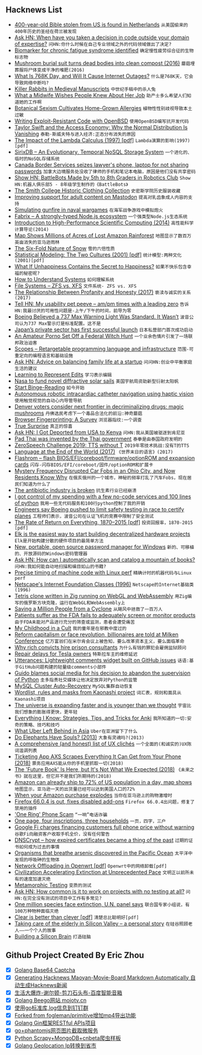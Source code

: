 ## Hacknews List


- [400-year-old Bible stolen from US is found in Netherlands](https://www.apnews.com/fac7326cd5dc4a89bf11599638100da4)  `从美国偷来的400年历史的圣经在荷兰被发现`
- [Ask HN: When have you taken a decision in code outside your domain of expertise?](item?id=19817264)  `问HN:你什么时候在自己专业领域之外的代码领域做出了决定?`
- [Biomarker for chronic fatigue syndrome identified](http://med.stanford.edu/news/all-news/2019/04/biomarker-for-chronic-fatigue-syndrome-identified.html)  `确定慢性疲劳综合征的生物标志物`
- [Mushroom burial suit turns dead bodies into clean compost (2016)](https://grist.org/living/mushroom-burial-suit-turns-dead-bodies-into-clean-compost/)  `蘑菇埋葬服将尸体变成干净的堆肥(2016)`
- [What Is 768K Day, and Will It Cause Internet Outages?](https://blog.thousandeyes.com/what-is-768k-day/)  `什么是768K天，它会导致网络中断吗?`
- [Killer Rabbits in Medieval Manuscripts](http://www.openculture.com/2019/03/killer-rabbits-in-medieval-manuscripts-why-so-many-drawings-in-the-margins-depict-bunnies-going-bad.html)  `中世纪手稿中的杀人兔`
- [What a Midwife Wishes People Knew About Her Job](https://www.npr.org/sections/goatsandsoda/2019/05/05/719989630/what-a-midwife-wishes-people-knew-about-her-job)  `助产士多么希望人们知道她的工作啊`
- [Botanical Sexism Cultivates Home-Grown Allergies](https://blogs.scientificamerican.com/guest-blog/botanical-sexism-cultivates-home-grown-allergies/)  `植物性性别歧视导致本土过敏`
- [Writing Exploit-Resistant Code with OpenBSD](https://lteo.net/blog/2019/04/27/carolinacon-15-writing-exploit-resistant-code-with-openbsd/)  `使用OpenBSD编写抗开发代码`
- [Taylor Swift and the Access Economy: Why the Normal Distribution Is Vanishing](https://alexdanco.com/2015/12/17/taylor-swift-ios-and-the-access-economy-why-the-normal-distribution-is-vanishing/)  `泰勒·斯威夫特与进入经济:正态分布消失的原因`
- [The Impact of the Lambda Calculus (1997) [pdf]](http://www-users.mat.umk.pl/~adwid/materialy/doc/church.pdf)  `Lambda演算的影响(1997)[pdf]`
- [SirixDB – An Evolutionary, Temporal NoSQL Storage System](https://github.com/sirixdb/sirix)  `一个进化的、临时的NoSQL存储系统`
- [Canada Border Services seizes lawyer&#39;s phone, laptop for not sharing passwords](https://www.cbc.ca/news/business/cbsa-boarder-security-search-phone-travellers-openmedia-1.5119017)  `加拿大边境服务处没收了律师的手机和笔记本电脑，原因是他们没有共享密码`
- [Show HN: BattleBots Made by 5th to 8th Graders in Robotics Club](https://create.arduino.cc/projecthub/codedigs/build-a-battlebot-controlled-with-a-ps2-controller-fbc033)  `Show HN:机器人俱乐部5 - 8年级学生制作的《BattleBots》`
- [The Smith College Historic Clothing Collection](https://www.nytimes.com/2019/04/29/fashion/smith-college-clothing-collection.html)  `史密斯学院历史服装收藏`
- [Improving support for adult content on Mastodon](https://blog.joinmastodon.org/2019/05/improving-support-for-adult-content-on-mastodon/)  `提高对乳齿象成人内容的支持`
- [Simulating gunfire in naval wargames](http://wargamingmiscellany.blogspot.com/2016/02/simulating-gunfire-in-naval-wargames.html)  `在海军战争游戏中模拟炮火`
- [Fabrix – A strongly-typed Node.js ecosystem](https://github.com/fabrix-app)  `一个强类型Node.js生态系统`
- [Introduction to High-Performance Scientific Computing (2014)](http://pages.tacc.utexas.edu/~eijkhout/istc/html/index.html)  `高性能科学计算导论(2014)`
- [Map Shows Millions of Acres of Lost Amazon Rainforest](https://www.nationalgeographic.com/environment/2019/04/three-million-acres-brazil-rainforest-lost/)  `地图显示了数百万英亩消失的亚马逊雨林`
- [The Six-Fold Nature of Snow](http://www.storyofsnow.com/blog1.php/how-the-crystal-got-its-six)  `雪的六倍性质`
- [Statistical Modeling: The Two Cultures (2001) [pdf]](https://projecteuclid.org/download/pdf_1/euclid.ss/1009213726)  `统计模型:两种文化(2001)[pdf]`
- [What If Unhappiness Contains the Secret to Happiness?](https://medium.com/personal-growth/what-if-controlling-unhappiness-contains-the-secret-to-happiness-acd96242970c)  `如果不快乐包含幸福的秘密呢?`
- [How to Understand Systems](https://neilkakkar.com/understanding-systems.html)  `如何理解系统`
- [File Systems – ZFS vs. XFS](https://linuxhint.com/zfs_vs_xfs/)  `文件系统- ZFS vs. XFS`
- [The Relationship Between Profanity and Honesty (2017)](https://www.gsb.stanford.edu/faculty-research/publications/frankly-we-do-give-damn-relationship-between-profanity-honesty)  `亵渎与诚实的关系(2017)`
- [Tell HN: My usability pet peeve – am/pm times with a leading zero](item?id=19838121)  `告诉HN:我最讨厌的可用性问题是-上午/下午的时间，前导为零`
- [Boeing Believed a 737 Max Warning Light Was Standard. It Wasn’t](https://www.nytimes.com/2019/05/05/business/boeing-737-max-warning-light.html)  `波音公司认为737 Max警示灯是标准配置。这不是`
- [Japan’s private sector has first successful launch](https://www.japantimes.co.jp/news/2019/05/04/business/tech/momo-3-becomes-first-privately-developed-japanese-rocket-reach-outer-space/#.XM-C3BYpDYU)  `日本私营部门首次成功启动`
- [An Amateur Porno Set Off a Federal Witch Hunt](https://www.thedailybeast.com/deep-sleep-how-an-amateur-porn-film-set-off-a-massive-federal-witch-hunt)  `一个业余色情片引发了一场联邦政治迫害`
- [Scopes – Retargetable programming language and infrastructure](https://bitbucket.org/duangle/scopes/wiki/Home)  `范围-可重定向的编程语言和基础设施`
- [Ask HN: Advice on balancing family life at a startup](item?id=19835481)  `问问HN:创业中平衡家庭生活的建议`
- [Learning to Represent Edits](https://openreview.net/pdf?id=BJl6AjC5F7)  `学习表示编辑`
- [Nasa to fund novel diffractive solar sails](https://www.rit.edu/news/nasa-announces-funding-rit-professor-develop-novel-diffractive-solar-sails)  `美国宇航局资助新型衍射太阳帆`
- [Start Binge-Reading](https://www.nytimes.com/2019/05/04/opinion/sunday/why-you-should-start-binge-reading-right-now.html)  `如今开始`
- [Autonomous robotic intracardiac catheter navigation using haptic vision](https://robotics.sciencemag.org/content/4/29/eaaw1977.full)  `使用触觉视觉的自动心内导管导航`
- [Denver voters consider next frontier in decriminalizing drugs: magic mushrooms](https://www.latimes.com/nation/la-na-denver-magic-mushrooms-20190506-story.html)  `丹佛选民考虑下一个毒品合法化的前沿:神奇蘑菇`
- [Browser Fingerprinting: A Survey](https://arxiv.org/abs/1905.01051)  `浏览器指纹:一个调查`
- [True Surprise](http://www.docbastard.net/2019/05/true-surprise.html)  `真正的惊喜`
- [Ask HN: I Got Deported from USA to Kenya](item?id=19836674)  `问HN:我从美国被驱逐到肯尼亚`
- [Pad Thai was invented by the Thai government](https://www.scmp.com/lifestyle/food-drink/article/3007657/history-pad-thai-how-stir-fried-noodle-dish-was-invented-thai)  `泰拳是由泰国政府发明的`
- [ZeroSpeech Challenge 2019: TTS without T](https://zerospeech.com/2019/)  `2019年零技术挑战:没有T的TTS`
- [Language at the End of the World (2017)](http://www.cabinetmagazine.org/issues/64/mikanowski.php?)  `《世界末日的语言》(2017)`
- [Flashrom – flash BIOS/EFI/coreboot/firmware/optionROM and expansion cards](https://www.flashrom.org/Flashrom)  `闪存-闪存BIOS/EFI/coreboot/固件/optionROM和扩展卡`
- [Mystery Frequency Disrupted Car Fobs in an Ohio City, and Now Residents Know Why](https://www.nytimes.com/2019/05/04/us/key-fobs-north-olmsted-ohio.html)  `在俄亥俄州的一个城市，神秘的频率打乱了汽车Fobs，现在居民们知道为什么了`
- [The antibiotic industry is broken](https://www.economist.com/leaders/2019/05/04/the-antibiotic-industry-is-broken)  `抗生素行业已经崩溃`
- [I got control of my spending with a few no-code services and 100 lines of python](https://medium.com/@jcpeters/how-i-got-control-of-my-spending-with-a-couple-no-code-services-and-only-100-lines-of-python-code-36c8ac75f670)  `我用一些无代码服务和100行python控制了我的开销`
- [Engineers say Boeing pushed to limit safety testing in race to certify planes](https://www.seattletimes.com/business/boeing-aerospace/engineers-say-boeing-pushed-to-limit-safety-testing-in-race-to-certify-planes-including-737-max/)  `工程师们表示，波音公司在认证飞机的竞赛中限制了安全测试`
- [The Rate of Return on Everything, 1870–2015 [pdf]](https://economics.harvard.edu/files/economics/files/ms28533.pdf)  `投资回报率，1870-2015 [pdf]`
- [Elk is the easiest way to start building decentralized hardware projects](https://elk.cc)  `Elk是开始构建分散的硬件项目的最简单方法`
- [New, portable, open source password manager for Windows](https://www.ylvapasswordmanager.com/)  `新的、可移植的、开放源码的Windows密码管理器`
- [Ask HN: How can I automatically scan and catalog a mountain of books?](item?id=19817219)  `问HN:我如何能自动地扫描和编目如山的书籍?`
- [Precise timing of machine code with Linux perf](https://easyperf.net/blog/2019/04/03/Precise-timing-of-machine-code-with-Linux-perf)  `精确计时的机器代码与Linux perf`
- [Netscape&#39;s Internet Foundation Classes (1996)](https://www.phdcc.com/javaart2.html)  `Netscape的Internet基础类(1996)`
- [Tetris clone written in Zig running on WebGL and WebAssembly](https://raulgrell.github.io/tetris/)  `用Zig编写的俄罗斯方块克隆，运行在WebGL和WebAssembly上`
- [Saving a Million People from a Cyclone](https://www.nytimes.com/2019/05/03/world/asia/cyclone-fani-india-evacuations.html)  `从飓风中拯救了一百万人`
- [Patients suffer as the FDA fails to adequately screen or monitor products](https://www.nytimes.com/2019/05/04/opinion/sunday/medical-devices.html)  `由于FDA未能对产品进行充分的筛查或监测，患者会遭受痛苦`
- [My Childhood in a Cult](https://www.newyorker.com/magazine/2019/05/06/my-childhood-in-a-cult)  `我的童年是在邪教中度过的`
- [Reform capitalism or face revolution, billionaires are told at Milken Conference](https://www.latimes.com/business/la-fi-milken-conference-ray-dalio-20190502-story.html)  `亿万富翁们在米尔肯会议上被告知，要么改革资本主义，要么面临革命`
- [Why rich convicts hire prison consultants](https://www.bbc.co.uk/news/world-us-canada-48138441)  `为什么有钱的罪犯会雇佣监狱顾问`
- [Repair delays for Tesla owners](https://www.sfgate.com/cars/article/tesla-repair-wait-time-complaints-electric-car-13796037.php)  `特斯拉车主的维修延迟`
- [Utterances: Lightweight comments widget built on GitHub issues](https://utteranc.es/)  `话语:基于GitHub问题构建的轻量级comments小部件`
- [Guido blames social media for his decision to abandon the supervision of Python](https://www.revyuh.com/2019/05/guido-blames-social-media-in-part-for-his-decision-to-abandon-the-supervision-of-python/)  `圭多指责社交媒体让他决定放弃对Python的监管`
- [MySQL Cluster Auto-Recovery](https://magicofsecurity.com/mysql8-cluster-and-networking-problems/)  `MySQL集群自动恢复`
- [Wordlist, rules and masks from Kaonashi project](https://github.com/kaonashi-passwords/Kaonashi)  `词汇表，规则和面具从Kaonashi项目`
- [The universe is expanding faster and is younger than we thought](https://www.apnews.com/fac50d45a19f4239848b1712cfd22c36)  `宇宙比我们想象的膨胀得更快，更年轻`
- [Everything I Know: Strategies, Tips, and Tricks for Anki](https://senrigan.io/blog/everything-i-know-strategies-tips-and-tricks-for-spaced-repetition-anki)  `我所知道的一切:安奇的策略、技巧和技巧`
- [What Uber Left Behind in Asia](https://www.bloomberg.com/opinion/articles/2019-05-02/what-uber-left-behind-in-asia)  `Uber在亚洲留下了什么`
- [Do Elephants Have Souls? (2013)](https://www.thenewatlantis.com/publications/do-elephants-have-souls)  `大象有灵魂吗?(2013)`
- [A comprehensive (and honest) list of UX clichés](https://uxdesign.cc/a-comprehensive-and-honest-list-of-ux-clich%C3%A9s-96e2a08fb2e9?source=collection_home---4------2---------------------)  `一个全面的(和诚实的)UX陈词滥调列表`
- [Ticketing App AXS Scrapes Everything It Can Get from Your Phone (2018)](https://theoutline.com/post/5628/how-a-concert-ticket-steals-your-personal-data)  `票务应用AXS能从你的手机里抓取一切(2018)`
- [The &#39;Future Book&#39; Is Here, but It&#39;s Not What We Expected (2018)](https://www.wired.com/story/future-book-is-here-but-not-what-we-expected/)  `《未来之书》就在这里，但它并不是我们所期待的(2018)`
- [Amazon can already ship to 72% of US population in a day, map shows](https://www.cnbc.com/2019/05/05/amazon-can-already-ship-to-72percent-of-us-population-in-a-day-map-shows.html)  `地图显示，亚马逊一天的出货量已经可以达到美国人口的72%`
- [When your Amazon purchase explodes](https://www.theatlantic.com/technology/archive/2019/04/lithium-ion-batteries-amazon-are-exploding/587005/)  `当你在亚马逊上的购物激增时`
- [Firefox 66.0.4 is out, fixes disabled add-ons](https://ftp.mozilla.org/pub/firefox/releases/66.0.4/)  `Firefox 66.0.4出问题，修复了禁用的插件`
- [&#39;One Ring&#39; Phone Scam](https://www.fcc.gov/consumers/guides/one-ring-phone-scam)  `“一响”电话诈骗`
- [One page, four inscriptions, three households](https://collation.folger.edu/2019/04/three-households/)  `一页，四字，三户`
- [Google Fi charges financing customers full phone price without warning](https://support.google.com/fi/thread/5490725)  `谷歌Fi向融资客户收取手机全价，没有任何警告`
- [DNSCrypt – how expired certificates became a thing of the past](https://00f.net/2019/05/04/fixing-expired-certificates/)  `过期的证书如何成为过去的事情`
- [Organisms that breathe arsenic discovered in the Pacific Ocean](https://newatlas.com/arsenic-breathing-microbes-ocean/59549/)  `太平洋中发现的呼吸砷的生物体`
- [Network Offloading in Openwrt [pdf]](https://openwrtsummit.files.wordpress.com/2018/11/hauke-mehrtens.pdf)  `Openwrt中的网络卸载[pdf]`
- [Civilization Accelerating Extinction at Unprecedented Pace](https://www.nytimes.com/2019/05/06/climate/biodiversity-extinction-united-nations.html)  `文明正以前所未有的速度加速灭绝`
- [Metamorphic Testing](https://www.hillelwayne.com/post/metamorphic-testing/)  `变质的测试`
- [Ask HN: How common is it to work on projects with no testing at all?](item?id=19834777)  `问HN:在完全没有测试的项目中工作有多常见?`
- [One million species face extinction, U.N. panel says](https://www.washingtonpost.com/climate-environment/2019/05/06/one-million-species-face-extinction-un-panel-says-humans-will-suffer-result/)  `联合国专家小组说，有100万种物种面临灭绝`
- [Clear is better than clever [pdf]](https://dave.cheney.net/paste/clear-is-better-than-clever.pdf)  `清楚总比聪明好[pdf]`
- [Taking care of the elderly in Silicon Valley – a personal story](https://venturebeat.com/2019/05/03/taking-care-of-the-elderly-in-silicon-valley-a-personal-story/)  `在硅谷照顾老人——一个个人的故事`
- [Building a Silicon Brain](https://www.the-scientist.com/features/building-a-silicon-brain-65738)  `打造硅脑`

## Github Project Created By Eric Zhou

- [x] [Golang Base64 Captcha](https://github.com/mojocn/base64Captcha)
- [x] [Generating Hacknews Maoyan-Movie-Board Markdown Automatically 自动生成Hacknews新闻](https://github.com/dejavuzhou/md-genie)
- [x] [生活大爆炸-谢尔顿-剪刀石头布-百度智能音箱](https://github.com/mojocn/dueros-bang-game)
- [x] [Golang Beego网站 mojotv.cn](https://github.com/mojocn/www.mojotv.cn)
- [x] [使用go标准库,log信息到钉钉群](https://github.com/mojocn/dooger)
- [x] [Forked from fogleman/primitive增加mp4导出功能](https://github.com/mojocn/primitive)
- [x] [Golang Gin框架RESTful APIs项目](https://github.com/JJJJJJJerk/ezier-golang-web-api-framework)
- [x] [go+phantomjs网页图片截取微服务](https://github.com/mojocn/screen_shot)
- [x] [Python Scrapy+MongoDB+cnbeta爬虫样板](https://github.com/mojocn/scrapy_mongodb_boilerplate_cnbeta)
- [x] [Golang Geolocation Ip转换到省市](https://github.com/mojocn/ip2location)